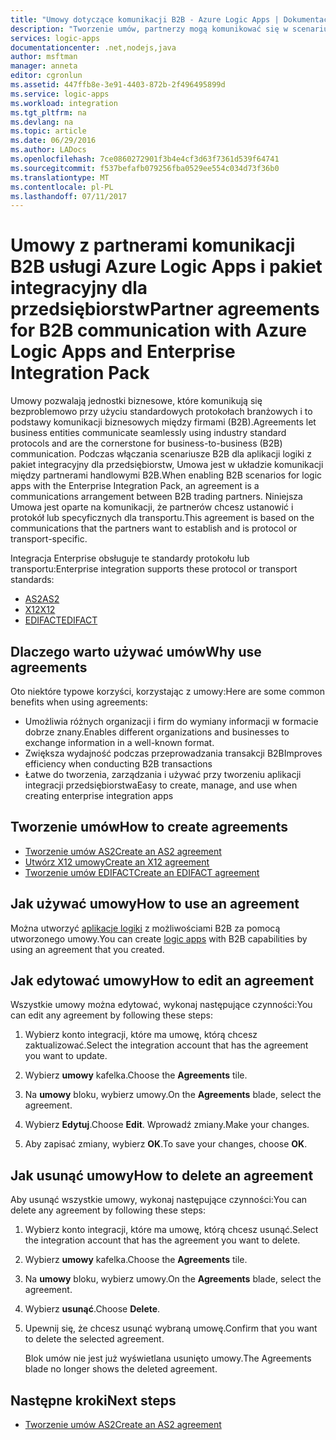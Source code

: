 ```yaml
---
title: "Umowy dotyczące komunikacji B2B - Azure Logic Apps | Dokumentacja firmy Microsoft"
description: "Tworzenie umów, partnerzy mogą komunikować się w scenariusze B2B usługi Azure Logic Apps i pakiet integracyjny dla przedsiębiorstw"
services: logic-apps
documentationcenter: .net,nodejs,java
author: msftman
manager: anneta
editor: cgronlun
ms.assetid: 447ffb8e-3e91-4403-872b-2f496495899d
ms.service: logic-apps
ms.workload: integration
ms.tgt_pltfrm: na
ms.devlang: na
ms.topic: article
ms.date: 06/29/2016
ms.author: LADocs
ms.openlocfilehash: 7ce0860272901f3b4e4cf3d63f7361d539f64741
ms.sourcegitcommit: f537befafb079256fba0529ee554c034d73f36b0
ms.translationtype: MT
ms.contentlocale: pl-PL
ms.lasthandoff: 07/11/2017
---
```

# <a name="partner-agreements-for-b2b-communication-with-azure-logic-apps-and-enterprise-integration-pack"></a><span data-ttu-id="30b63-103">Umowy z partnerami komunikacji B2B usługi Azure Logic Apps i pakiet integracyjny dla przedsiębiorstw</span><span class="sxs-lookup"><span data-stu-id="30b63-103">Partner agreements for B2B communication with Azure Logic Apps and Enterprise Integration Pack</span></span>

<span data-ttu-id="30b63-104">Umowy pozwalają jednostki biznesowe, które komunikują się bezproblemowo przy użyciu standardowych protokołach branżowych i to podstawy komunikacji biznesowych między firmami (B2B).</span><span class="sxs-lookup"><span data-stu-id="30b63-104">Agreements let business entities communicate seamlessly using industry standard protocols and are the cornerstone for business-to-business (B2B) communication.</span></span> <span data-ttu-id="30b63-105">Podczas włączania scenariusze B2B dla aplikacji logiki z pakiet integracyjny dla przedsiębiorstw, Umowa jest w układzie komunikacji między partnerami handlowymi B2B.</span><span class="sxs-lookup"><span data-stu-id="30b63-105">When enabling B2B scenarios for logic apps with the Enterprise Integration Pack, an agreement is a communications arrangement between B2B trading partners.</span></span> <span data-ttu-id="30b63-106">Niniejsza Umowa jest oparte na komunikacji, że partnerów chcesz ustanowić i protokół lub specyficznych dla transportu.</span><span class="sxs-lookup"><span data-stu-id="30b63-106">This agreement is based on the communications that the partners want to establish and is protocol or transport-specific.</span></span>

<span data-ttu-id="30b63-107">Integracja Enterprise obsługuje te standardy protokołu lub transportu:</span><span class="sxs-lookup"><span data-stu-id="30b63-107">Enterprise integration supports these protocol or transport standards:</span></span>

* [<span data-ttu-id="30b63-108">AS2</span><span class="sxs-lookup"><span data-stu-id="30b63-108">AS2</span></span>](logic-apps-enterprise-integration-as2.md)
* [<span data-ttu-id="30b63-109">X12</span><span class="sxs-lookup"><span data-stu-id="30b63-109">X12</span></span>](logic-apps-enterprise-integration-x12.md)
* [<span data-ttu-id="30b63-110">EDIFACT</span><span class="sxs-lookup"><span data-stu-id="30b63-110">EDIFACT</span></span>](logic-apps-enterprise-integration-edifact.md)

## <a name="why-use-agreements"></a><span data-ttu-id="30b63-111">Dlaczego warto używać umów</span><span class="sxs-lookup"><span data-stu-id="30b63-111">Why use agreements</span></span>

<span data-ttu-id="30b63-112">Oto niektóre typowe korzyści, korzystając z umowy:</span><span class="sxs-lookup"><span data-stu-id="30b63-112">Here are some common benefits when using agreements:</span></span>

* <span data-ttu-id="30b63-113">Umożliwia różnych organizacji i firm do wymiany informacji w formacie dobrze znany.</span><span class="sxs-lookup"><span data-stu-id="30b63-113">Enables different organizations and businesses to exchange information in a well-known format.</span></span>
* <span data-ttu-id="30b63-114">Zwiększa wydajność podczas przeprowadzania transakcji B2B</span><span class="sxs-lookup"><span data-stu-id="30b63-114">Improves efficiency when conducting B2B transactions</span></span>
* <span data-ttu-id="30b63-115">Łatwe do tworzenia, zarządzania i używać przy tworzeniu aplikacji integracji przedsiębiorstwa</span><span class="sxs-lookup"><span data-stu-id="30b63-115">Easy to create, manage, and use when creating enterprise integration apps</span></span>

## <a name="how-to-create-agreements"></a><span data-ttu-id="30b63-116">Tworzenie umów</span><span class="sxs-lookup"><span data-stu-id="30b63-116">How to create agreements</span></span>

* [<span data-ttu-id="30b63-117">Tworzenie umów AS2</span><span class="sxs-lookup"><span data-stu-id="30b63-117">Create an AS2 agreement</span></span>](logic-apps-enterprise-integration-as2.md)
* [<span data-ttu-id="30b63-118">Utwórz X12 umowy</span><span class="sxs-lookup"><span data-stu-id="30b63-118">Create an X12 agreement</span></span>](logic-apps-enterprise-integration-x12.md)
* [<span data-ttu-id="30b63-119">Tworzenie umów EDIFACT</span><span class="sxs-lookup"><span data-stu-id="30b63-119">Create an EDIFACT agreement</span></span>](logic-apps-enterprise-integration-edifact.md)

## <a name="how-to-use-an-agreement"></a><span data-ttu-id="30b63-120">Jak używać umowy</span><span class="sxs-lookup"><span data-stu-id="30b63-120">How to use an agreement</span></span>

<span data-ttu-id="30b63-121">Można utworzyć [aplikacje logiki](logic-apps-what-are-logic-apps.md "Dowiedz się więcej o aplikacjach logiki") z możliwościami B2B za pomocą utworzonego umowy.</span><span class="sxs-lookup"><span data-stu-id="30b63-121">You can create [logic apps](logic-apps-what-are-logic-apps.md "Learn about Logic apps") with B2B capabilities by using an agreement that you created.</span></span>

## <a name="how-to-edit-an-agreement"></a><span data-ttu-id="30b63-122">Jak edytować umowy</span><span class="sxs-lookup"><span data-stu-id="30b63-122">How to edit an agreement</span></span>

<span data-ttu-id="30b63-123">Wszystkie umowy można edytować, wykonaj następujące czynności:</span><span class="sxs-lookup"><span data-stu-id="30b63-123">You can edit any agreement by following these steps:</span></span>

1. <span data-ttu-id="30b63-124">Wybierz konto integracji, które ma umowę, którą chcesz zaktualizować.</span><span class="sxs-lookup"><span data-stu-id="30b63-124">Select the integration account that has the agreement you want to update.</span></span>

2. <span data-ttu-id="30b63-125">Wybierz **umowy** kafelka.</span><span class="sxs-lookup"><span data-stu-id="30b63-125">Choose the **Agreements** tile.</span></span>

3. <span data-ttu-id="30b63-126">Na **umowy** bloku, wybierz umowy.</span><span class="sxs-lookup"><span data-stu-id="30b63-126">On the **Agreements** blade, select the agreement.</span></span>

4. <span data-ttu-id="30b63-127">Wybierz **Edytuj**.</span><span class="sxs-lookup"><span data-stu-id="30b63-127">Choose **Edit**.</span></span> <span data-ttu-id="30b63-128">Wprowadź zmiany.</span><span class="sxs-lookup"><span data-stu-id="30b63-128">Make your changes.</span></span>

5. <span data-ttu-id="30b63-129">Aby zapisać zmiany, wybierz **OK**.</span><span class="sxs-lookup"><span data-stu-id="30b63-129">To save your changes, choose **OK**.</span></span>

## <a name="how-to-delete-an-agreement"></a><span data-ttu-id="30b63-130">Jak usunąć umowy</span><span class="sxs-lookup"><span data-stu-id="30b63-130">How to delete an agreement</span></span>

<span data-ttu-id="30b63-131">Aby usunąć wszystkie umowy, wykonaj następujące czynności:</span><span class="sxs-lookup"><span data-stu-id="30b63-131">You can delete any agreement by following these steps:</span></span>

1. <span data-ttu-id="30b63-132">Wybierz konto integracji, które ma umowę, którą chcesz usunąć.</span><span class="sxs-lookup"><span data-stu-id="30b63-132">Select the integration account that has the agreement you want to delete.</span></span>
2. <span data-ttu-id="30b63-133">Wybierz **umowy** kafelka.</span><span class="sxs-lookup"><span data-stu-id="30b63-133">Choose the **Agreements** tile.</span></span>
3. <span data-ttu-id="30b63-134">Na **umowy** bloku, wybierz umowy.</span><span class="sxs-lookup"><span data-stu-id="30b63-134">On the **Agreements** blade, select the agreement.</span></span>
4. <span data-ttu-id="30b63-135">Wybierz **usunąć**.</span><span class="sxs-lookup"><span data-stu-id="30b63-135">Choose **Delete**.</span></span>
5. <span data-ttu-id="30b63-136">Upewnij się, że chcesz usunąć wybraną umowę.</span><span class="sxs-lookup"><span data-stu-id="30b63-136">Confirm that you want to delete the selected agreement.</span></span>

    <span data-ttu-id="30b63-137">Blok umów nie jest już wyświetlana usunięto umowy.</span><span class="sxs-lookup"><span data-stu-id="30b63-137">The Agreements blade no longer shows the deleted agreement.</span></span>

## <a name="next-steps"></a><span data-ttu-id="30b63-138">Następne kroki</span><span class="sxs-lookup"><span data-stu-id="30b63-138">Next steps</span></span>
* [<span data-ttu-id="30b63-139">Tworzenie umów AS2</span><span class="sxs-lookup"><span data-stu-id="30b63-139">Create an AS2 agreement</span></span>](logic-apps-enterprise-integration-as2.md)
